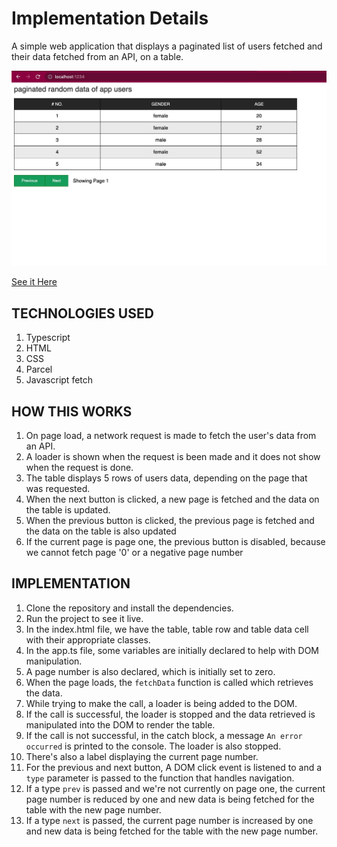 # Implementation Details

A simple web application that displays a paginated list of users fetched and their data fetched from an API,  on a table.

<img src="./assets/demo.jpg" />

[See it Here](https://sage-centaur-f71cca.netlify.app)

## TECHNOLOGIES USED
1.  Typescript
2.  HTML
3.  CSS
4.  Parcel
5.  Javascript fetch

## HOW THIS WORKS
1.  On page load, a network request is made to fetch the user's data from an API. 
2.  A loader is shown when the request is been made  and it does not show when the request is done. 
3.  The table displays 5 rows of users data, depending on the page that was requested. 
4.  When the next button is clicked, a new page is fetched and the data on the table is updated.
5.  When the previous button is clicked, the previous page is fetched and the data on the table is also updated
6.  If the current page is page one, the previous button is disabled, because we cannot fetch page '0' or a negative page number

## IMPLEMENTATION
1.  Clone the repository and install the dependencies.
2.  Run the project to see it live.
3.  In the index.html file, we have the table, table row and table data cell with their appropriate classes.
4.  In the app.ts file, some variables are initially declared to help with DOM manipulation.
5.  A page number is also declared, which is initially set to zero. 
6.  When the page loads, the `fetchData` function is called  which retrieves the data.
7.  While trying to make the call, a loader is being added to the DOM.
8.  If the call is successful, the loader is stopped and the data retrieved is manipulated into the DOM to render the table.
9.  If the call is not successful, in the catch block, a message `An error occurred` is printed to the console. The loader is also stopped.
10. There's also a label displaying the current page number.
11. For the previous and next button, A DOM click event is listened to and a `type` parameter is passed to the function that handles navigation.
12. If a type `prev` is passed and we're not currently on page one, the current page number is reduced by one and new data is being fetched for the table with the new page number.
11. If a type `next` is passed, the current page number is increased by one and new data is being fetched for the table with the new page number.